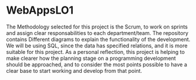 # WebAppsLO1

The Methodology selected for this project is the Scrum, to work on sprints and assign clear responsabilities to each department/team.
The repository contains Different diagrams to explain the functionality of the development.
We will be using SQL, since the data has specified relations, and it is more suitable for this project.
As a personal reflection, this project is helping to make clearer how the planning stage on a programming development should be approached, and to consider the most points possible to have a clear base to start working and develop from that point.
